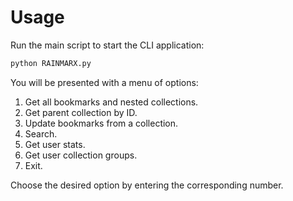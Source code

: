
# Usage

Run the main script to start the CLI application:

```bash
python RAINMARX.py
```

You will be presented with a menu of options:

1. Get all bookmarks and nested collections.
2. Get parent collection by ID.
3. Update bookmarks from a collection.
4. Search.
5. Get user stats.
6. Get user collection groups.
7. Exit.

Choose the desired option by entering the corresponding number.
